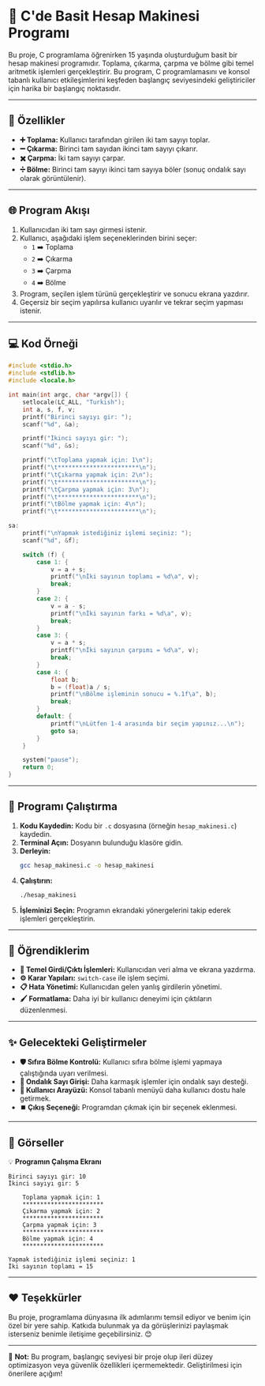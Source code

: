 # 🌟 C'de Basit Hesap Makinesi Programı

Bu proje, C programlama öğrenirken 15 yaşında oluşturduğum basit bir hesap makinesi programıdır. Toplama, çıkarma, çarpma ve bölme gibi temel aritmetik işlemleri gerçekleştirir. Bu program, C programlamasını ve konsol tabanlı kullanıcı etkileşimlerini keşfeden başlangıç seviyesindeki geliştiriciler için harika bir başlangıç noktasıdır.

---

## 🎯 Özellikler
- **➕ Toplama:** Kullanıcı tarafından girilen iki tam sayıyı toplar.
- **➖ Çıkarma:** Birinci tam sayıdan ikinci tam sayıyı çıkarır.
- **✖️ Çarpma:** İki tam sayıyı çarpar.
- **➗ Bölme:** Birinci tam sayıyı ikinci tam sayıya böler (sonuç ondalık sayı olarak görüntülenir).

---

## 🌐 Program Akışı
1. Kullanıcıdan iki tam sayı girmesi istenir.
2. Kullanıcı, aşağıdaki işlem seçeneklerinden birini seçer:
   - `1` ➡️ Toplama
   - `2` ➡️ Çıkarma
   - `3` ➡️ Çarpma
   - `4` ➡️ Bölme
3. Program, seçilen işlem türünü gerçekleştirir ve sonucu ekrana yazdırır.
4. Geçersiz bir seçim yapılırsa kullanıcı uyarılır ve tekrar seçim yapması istenir.

---

## 💻 Kod Örneği
```c
#include <stdio.h>
#include <stdlib.h>
#include <locale.h>

int main(int argc, char *argv[]) {
    setlocale(LC_ALL, "Turkish");
    int a, s, f, v;
    printf("Birinci sayıyı gir: ");
    scanf("%d", &a);

    printf("İkinci sayıyı gir: ");
    scanf("%d", &s);

    printf("\tToplama yapmak için: 1\n");
    printf("\t***********************\n");
    printf("\tÇıkarma yapmak için: 2\n");
    printf("\t***********************\n");
    printf("\tÇarpma yapmak için: 3\n");
    printf("\t***********************\n");
    printf("\tBölme yapmak için: 4\n");
    printf("\t***********************\n");

sa:
    printf("\nYapmak istediğiniz işlemi seçiniz: ");
    scanf("%d", &f);

    switch (f) {
        case 1: {
            v = a + s;
            printf("\nİki sayının toplamı = %d\a", v);
            break;
        }
        case 2: {
            v = a - s;
            printf("\nİki sayının farkı = %d\a", v);
            break;
        }
        case 3: {
            v = a * s;
            printf("\nİki sayının çarpımı = %d\a", v);
            break;
        }
        case 4: {
            float b;
            b = (float)a / s;
            printf("\nBölme işleminin sonucu = %.1f\a", b);
            break;
        }
        default: {
            printf("\nLütfen 1-4 arasında bir seçim yapınız...\n");
            goto sa;
        }
    }

    system("pause");
    return 0;
}
```

---

## 🚀 Programı Çalıştırma
1. **Kodu Kaydedin:** Kodu bir `.c` dosyasına (örneğin `hesap_makinesi.c`) kaydedin.
2. **Terminal Açın:** Dosyanın bulunduğu klasöre gidin.
3. **Derleyin:**
   ```bash
   gcc hesap_makinesi.c -o hesap_makinesi
   ```
4. **Çalıştırın:**
   ```bash
   ./hesap_makinesi
   ```
5. **İşleminizi Seçin:** Programın ekrandaki yönergelerini takip ederek işlemleri gerçekleştirin.

---

## 🧠 Öğrendiklerim
- **📝 Temel Girdi/Çıktı İşlemleri:** Kullanıcıdan veri alma ve ekrana yazdırma.
- **⚙️ Karar Yapıları:** `switch-case` ile işlem seçimi.
- **📋 Hata Yönetimi:** Kullanıcıdan gelen yanlış girdilerin yönetimi.
- **🖌️ Formatlama:** Daha iyi bir kullanıcı deneyimi için çıktıların düzenlenmesi.

---

## ✨ Gelecekteki Geliştirmeler
- **🛡️ Sıfıra Bölme Kontrolü:** Kullanıcı sıfıra bölme işlemi yapmaya çalıştığında uyarı verilmesi.
- **🔢 Ondalık Sayı Girişi:** Daha karmaşık işlemler için ondalık sayı desteği.
- **🌟 Kullanıcı Arayüzü:** Konsol tabanlı menüyü daha kullanıcı dostu hale getirmek.
- **⏹️ Çıkış Seçeneği:** Programdan çıkmak için bir seçenek eklenmesi.

---

## 🌟 Görseller
💡 **Programın Çalışma Ekranı**
```plaintext
Birinci sayıyı gir: 10
İkinci sayıyı gir: 5

    Toplama yapmak için: 1
    ***********************
    Çıkarma yapmak için: 2
    ***********************
    Çarpma yapmak için: 3
    ***********************
    Bölme yapmak için: 4
    ***********************

Yapmak istediğiniz işlemi seçiniz: 1
İki sayının toplamı = 15
```

---

## ❤️ Teşekkürler
Bu proje, programlama dünyasına ilk adımlarımı temsil ediyor ve benim için özel bir yere sahip. Katkıda bulunmak ya da görüşlerinizi paylaşmak isterseniz benimle iletişime geçebilirsiniz. 😊

---

📌 **Not:** Bu program, başlangıç seviyesi bir proje olup ileri düzey optimizasyon veya güvenlik özellikleri içermemektedir. Geliştirilmesi için önerilere açığım!
